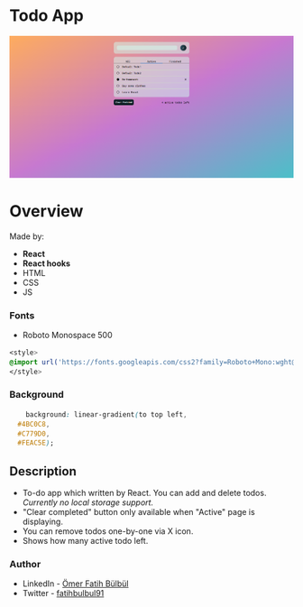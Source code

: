 # Todo App
![](./screenshot.png)
# Overview
Made by:
- **React**
- **React hooks**
- HTML
- CSS
- JS

### Fonts

- Roboto Monospace 500

```css
<style>
@import url('https://fonts.googleapis.com/css2?family=Roboto+Mono:wght@400;500&display=swap');
</style>
```
### Background
``` css
    background: linear-gradient(to top left,
  #4BC0C8,
  #C779D0,
  #FEAC5E);
```
## Description 
- To-do app which written by React. You can add and delete todos. *Currently no local storage
support.*
- "Clear completed" button only available when "Active" page is displaying.
- You can remove todos one-by-one via X icon.
- Shows how many active todo left.

### Author
- LinkedIn - [Ömer Fatih Bülbül](https://www.linkedin.com/in/ömer-fatih-bülbül-74a890236/)
- Twitter - [fatihbulbul91](https://twitter.com/fatihbulbul91)
